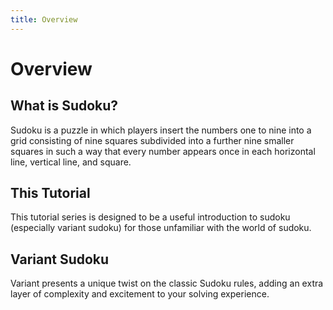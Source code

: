 ```yaml
---
title: Overview
---
```

# Overview
## What is Sudoku?
Sudoku is a  puzzle in which players insert the numbers one to nine into a grid consisting of nine squares subdivided into a further nine smaller squares in such a way that every number appears once in each horizontal line, vertical line, and square.



## This Tutorial
This tutorial series is designed to be a useful introduction to sudoku (especially variant sudoku) for those unfamiliar with the world of sudoku.


## Variant Sudoku
Variant presents a unique twist on the classic Sudoku rules, adding an extra layer of complexity and excitement to your solving experience.




